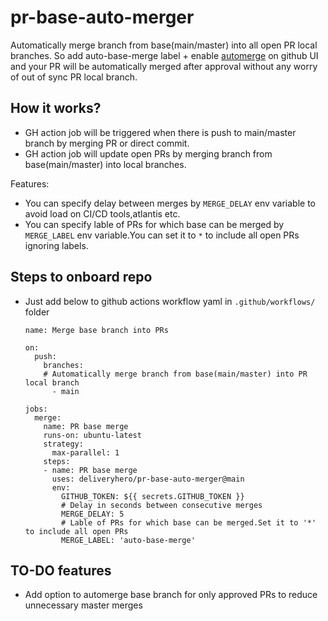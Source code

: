 # pr-base-auto-merger
Automatically merge branch from base(main/master) into all open PR local branches. So add auto-base-merge label + enable [automerge](https://docs.github.com/en/github/collaborating-with-pull-requests/incorporating-changes-from-a-pull-request/automatically-merging-a-pull-request) on github UI and your PR will be automatically merged after approval without any worry of out of sync PR local branch.

## How it works?
- GH action job will be triggered when there is push to main/master branch by merging PR or direct commit.
- GH action job will update open PRs by merging branch from base(main/master) into local branches.

Features:
- You can specify delay between merges by `MERGE_DELAY` env variable to avoid load on CI/CD tools,atlantis etc.
- You can specify lable of PRs for which base can be merged by `MERGE_LABEL` env variable.You can set it to `*` to include all open PRs ignoring labels.


## Steps to onboard repo
- Just add below to github actions workflow yaml in `.github/workflows/` folder
  ```
  name: Merge base branch into PRs

  on:
    push:
      branches:
      # Automatically merge branch from base(main/master) into PR local branch
        - main

  jobs:
    merge:
      name: PR base merge
      runs-on: ubuntu-latest
      strategy:
        max-parallel: 1
      steps:
      - name: PR base merge
        uses: deliveryhero/pr-base-auto-merger@main
        env:
          GITHUB_TOKEN: ${{ secrets.GITHUB_TOKEN }}
          # Delay in seconds between consecutive merges
          MERGE_DELAY: 5
          # Lable of PRs for which base can be merged.Set it to '*' to include all open PRs
          MERGE_LABEL: 'auto-base-merge'

  ```

## TO-DO features
- Add option to automerge base branch for only approved PRs to reduce unnecessary master merges
